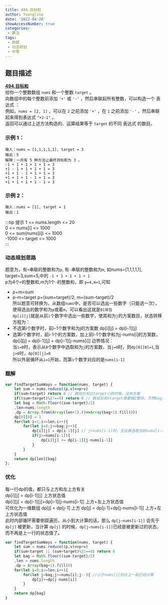 ```yaml
---
title: 494.目标和
author: Younglina
date: '2022-04-26'
showAccessNumber: true
categories:
 - 算法
tags:
 - 刷题
 - 动态规划
 - 中等
---
```


## 题目描述

**[494.目标和](https://leetcode-cn.com/problems/rotate-function/)**  
给你一个整数数组 `nums` 和一个整数 `target` 。  
向数组中的每个整数前添加 `'+'` 或 `'-'` ，然后串联起所有整数，可以构造一个 表达式 ：  
例如，`nums = [2, 1]` ，可以在 `2` 之前添加 `'+'` ，在 `1` 之前添加 `'-'` ，然后串联起来得到表达式 `"+2-1"` 。  
返回可以通过上述方法构造的、运算结果等于 `target` 的不同 表达式 的数目。  

### 示例 1：
```
输入：nums = [1,1,1,1,1], target = 3  
输出：5  
解释：一共有 5 种方法让最终目标和为 3 。  
-1 + 1 + 1 + 1 + 1 = 3  
+1 - 1 + 1 + 1 + 1 = 3  
+1 + 1 - 1 + 1 + 1 = 3  
+1 + 1 + 1 - 1 + 1 = 3  
+1 + 1 + 1 + 1 - 1 = 3  
```

### 示例 2：

```
输入：nums = [1], target = 1  
输出：1  
```

:::tip 提示
1 <= nums.length <= 20  
0 <= nums[i] <= 1000  
0 <= sum(nums[i]) <= 1000  
-1000 <= target <= 1000  
:::

### 动态规划思路
题意为，有`+`串联的整数和为`p`, 有`-`串联的整数和为`m`, 
如nums=[1,1,1,1,1], target=3,sum=5,中的 `-1 + 1 + 1 + 1 + 1`  
p为4个`+`的整数和,m为1个`-`的整数和，即 `p=4,m=1`,可知 
- p+m=sum
- p-m=target
p=(sum+target)/2, m=(sum-target)/2  
所以题意可转换为，从数组`nums`中，是否可以选出一些数字（只能选一次），使得选出的数字和为`p`或着`m`，可以看出这就是`01背包`  
`dp[i][j]`就是从前`i`个数字中选出一些数字，使其和为`j`的方案数目，状态转移方程为：  
- 不选第i个数字时，前i-1个数字和为j的方案数 dp[i][j] = dp[i-1][j]
- 选第i个数字时，前i-1个的方案数，加上前i-1个数字和为j-nums[i]的方案数，dp[i][j] = dp[i-1][j] + dp[i-1][j-nums[i]]
边界情况：  
当`i=0`时，表示从`0`个数字中选取和为`j`的方案数，当`j=0`时，则`dp[0][0]=1`,当`j>0`时，`dp[0][j]=0`  
所以外层循环从`i=1`开始，而第`i`个数字对应的是`nums[i-1]`  

### 题解
```javascript
var findTargetSumWays = function(nums, target) {
    let sum = nums.reduce((p,v)=>p+v)
    if(sum<target) return 0 // 数组总和比target小的时候，没有方案
    if((sum+target)%2!==0) return 0 // 数组总和+target需要被2整除，不然bag不是整数
    let bag = Math.floor((sum-target)/2)
    ,len=nums.length
    ,dp = Array.from(Array(len+1),()=>Array(bag+1).fill(0))
    dp[0][0] = 1
    for(let i=1;i<=len;i++){
        for(let j=0;j<=bag;j++){
            dp[i][j] = dp[i-1][j] // j<nums[i-1]时，无法再选取当前nums[i-1]
            if(j>=nums[i-1]){
                dp[i][j] += dp[i-1][j-nums[i-1]]
            }
        }
    }
    return dp[len][bag]
};
```

### 优化
每一行dp的值，都只与上方和左上方有关  
dp[i][j] = dp[i-1][j] 上方状态值  
dp[i][j] = dp[i-1][j]+dp[i-1][j-nums[i-1]] 上方+左上方状态值  
可优化为一维数组
dp[j] = dp[j-1] 上方
dp[j] = dp[j-1]+dp[j-nums[i-1]] 上方+左上方状态值  
此时内部循环需要倒叙遍历，从小到大计算的话，那么 `dp[j−nums[i-1]]` 会先于 `dp[j]` 被更新，当计算 `dp[j]` 的时候，`dp[j−nums[i-1]]`已经是被更新过的状态，而不再是上一行的状态值了。

```javascript
var findTargetSumWays = function(nums, target) {
    let sum = nums.reduce((p,v)=>p+v)
    if(sum<target || (sum+target)%2!==0) return 0
    let bag = Math.floor((sum-target)/2)
    ,len = nums.length
    ,dp = Array(bag+1).fill(0)
    for(let i=0;i<=len;i++){
        for(let j=bag;j>=nums[i];j--){ //小于nums[i]的在上一轮已经计算
            dp[j]+=dp[j-nums[i]]
        }
    }
    return dp[bag]
}

```